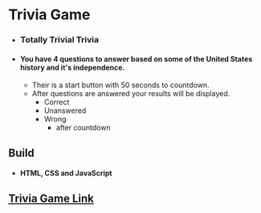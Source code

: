 # Trivia Game

*  ### Totally Trivial Trivia
*  #### You have 4 questions to answer based on some of the United States history and it's independence.
   * Their is a start button with 50 seconds to countdown.
   * After questions are answered your results will be displayed. 
      * Correct
      * Unanswered 
      * Wrong
          * after countdown
         
## Build
*  #### HTML, CSS and JavaScript

## [Trivia Game Link](https://spacejnk.github.io/TriviaGame/)


